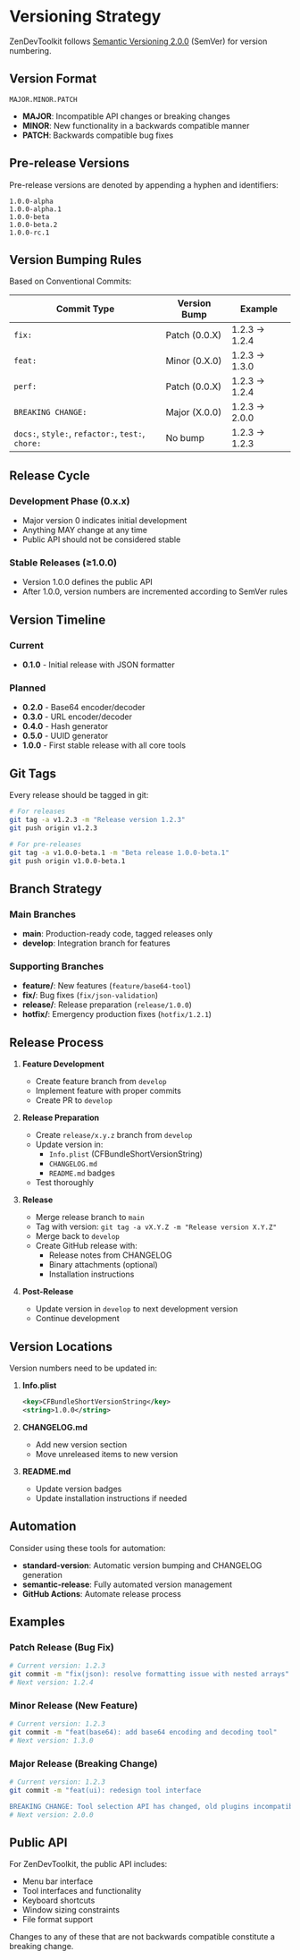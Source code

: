 # Versioning Strategy

ZenDevToolkit follows [Semantic Versioning 2.0.0](https://semver.org/) (SemVer) for version numbering.

## Version Format

```
MAJOR.MINOR.PATCH
```

- **MAJOR**: Incompatible API changes or breaking changes
- **MINOR**: New functionality in a backwards compatible manner
- **PATCH**: Backwards compatible bug fixes

## Pre-release Versions

Pre-release versions are denoted by appending a hyphen and identifiers:

```
1.0.0-alpha
1.0.0-alpha.1
1.0.0-beta
1.0.0-beta.2
1.0.0-rc.1
```

## Version Bumping Rules

Based on Conventional Commits:

| Commit Type | Version Bump | Example |
|------------|--------------|---------|
| `fix:` | Patch (0.0.X) | 1.2.3 → 1.2.4 |
| `feat:` | Minor (0.X.0) | 1.2.3 → 1.3.0 |
| `perf:` | Patch (0.0.X) | 1.2.3 → 1.2.4 |
| `BREAKING CHANGE:` | Major (X.0.0) | 1.2.3 → 2.0.0 |
| `docs:`, `style:`, `refactor:`, `test:`, `chore:` | No bump | 1.2.3 → 1.2.3 |

## Release Cycle

### Development Phase (0.x.x)
- Major version 0 indicates initial development
- Anything MAY change at any time
- Public API should not be considered stable

### Stable Releases (≥1.0.0)
- Version 1.0.0 defines the public API
- After 1.0.0, version numbers are incremented according to SemVer rules

## Version Timeline

### Current
- **0.1.0** - Initial release with JSON formatter

### Planned
- **0.2.0** - Base64 encoder/decoder
- **0.3.0** - URL encoder/decoder
- **0.4.0** - Hash generator
- **0.5.0** - UUID generator
- **1.0.0** - First stable release with all core tools

## Git Tags

Every release should be tagged in git:

```bash
# For releases
git tag -a v1.2.3 -m "Release version 1.2.3"
git push origin v1.2.3

# For pre-releases
git tag -a v1.0.0-beta.1 -m "Beta release 1.0.0-beta.1"
git push origin v1.0.0-beta.1
```

## Branch Strategy

### Main Branches
- **main**: Production-ready code, tagged releases only
- **develop**: Integration branch for features

### Supporting Branches
- **feature/**: New features (`feature/base64-tool`)
- **fix/**: Bug fixes (`fix/json-validation`)
- **release/**: Release preparation (`release/1.0.0`)
- **hotfix/**: Emergency production fixes (`hotfix/1.2.1`)

## Release Process

1. **Feature Development**
   - Create feature branch from `develop`
   - Implement feature with proper commits
   - Create PR to `develop`

2. **Release Preparation**
   - Create `release/x.y.z` branch from `develop`
   - Update version in:
     - `Info.plist` (CFBundleShortVersionString)
     - `CHANGELOG.md`
     - `README.md` badges
   - Test thoroughly

3. **Release**
   - Merge release branch to `main`
   - Tag with version: `git tag -a vX.Y.Z -m "Release version X.Y.Z"`
   - Merge back to `develop`
   - Create GitHub release with:
     - Release notes from CHANGELOG
     - Binary attachments (optional)
     - Installation instructions

4. **Post-Release**
   - Update version in `develop` to next development version
   - Continue development

## Version Locations

Version numbers need to be updated in:

1. **Info.plist**
   ```xml
   <key>CFBundleShortVersionString</key>
   <string>1.0.0</string>
   ```

2. **CHANGELOG.md**
   - Add new version section
   - Move unreleased items to new version

3. **README.md**
   - Update version badges
   - Update installation instructions if needed

## Automation

Consider using these tools for automation:

- **standard-version**: Automatic version bumping and CHANGELOG generation
- **semantic-release**: Fully automated version management
- **GitHub Actions**: Automate release process

## Examples

### Patch Release (Bug Fix)
```bash
# Current version: 1.2.3
git commit -m "fix(json): resolve formatting issue with nested arrays"
# Next version: 1.2.4
```

### Minor Release (New Feature)
```bash
# Current version: 1.2.3
git commit -m "feat(base64): add base64 encoding and decoding tool"
# Next version: 1.3.0
```

### Major Release (Breaking Change)
```bash
# Current version: 1.2.3
git commit -m "feat(ui): redesign tool interface

BREAKING CHANGE: Tool selection API has changed, old plugins incompatible"
# Next version: 2.0.0
```

## Public API

For ZenDevToolkit, the public API includes:
- Menu bar interface
- Tool interfaces and functionality
- Keyboard shortcuts
- Window sizing constraints
- File format support

Changes to any of these that are not backwards compatible constitute a breaking change.